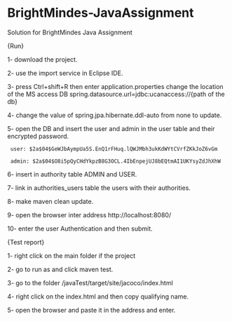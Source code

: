 # BrightMindes-JavaAssignment
Solution for BrightMindes Java Assignment

{Run}

1-	download the project. 

2-	use the import service in Eclipse IDE.

3-	press Ctrl+shift+R then enter application.properties change the location of the MS access DB 
     spring.datasource.url=jdbc:ucanaccess://{path of the db}
     
4-	change the value of spring.jpa.hibernate.ddl-auto from none to update.

5-	open the DB and insert the user and admin in the user table and their encrypted password.  

     user: $2a$04$GeWJbAympUa5S.EnQ1rFHuq.lQWJMbh3ukKdWYtCVrfZKkJoZ6vGm
     
     admin: $2a$04$O8i5pQyCHdYkpzB8G3OCL.4IbEnpejUJ8bEQtmAI1UKYsyZdJhXhW
     
6-	insert in authority table ADMIN and USER.

7-	link in authorities_users table the users with their authorities.

8-	make maven clean update. 

9-	open the browser inter address http://localhost:8080/

10-	enter the user Authentication and then submit.


	 
	 
	 
	 
	 
	 
	
	

{Test report}

1-	right click on the main folder if the project 

2-	go to run as and click maven test.

3-	go to the folder /javaTest/target/site/jacoco/index.html

4-	right click on the index.html and then copy qualifying name.

5-	open the browser and paste it in the address and enter.
